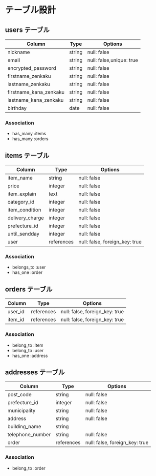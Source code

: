 # テーブル設計 

## users テーブル 

| Column                  | Type    | Options     | 
| ----------------------- | ------- | ----------- | 
| nickname                | string  | null: false | 
| email                   | string  | null: false,unique: true | 
| encrypted_password      | string  | null: false | 
| firstname_zenkaku       | string  | null: false | 
| lastname_zenkaku        | string  | null: false | 
| firstname_kana_zenkaku  | string  | null: false |
| lastname_kana_zenkaku   | string  | null: false |
| birthday                | date    | null: false | 

### Association 

- has_many :items 
- has_many :orders

## items テーブル 

| Column          | Type       | Options                        | 
| ----------------| ---------- | ------------------------------ | 
| item_name       | string     | null: false                    | 
| price           | integer    | null: false                    |
| item_explain    | text       | null: false                    |
| category_id     | integer    | null: false                    |
| item_condition  | integer    | null: false                    |
| delivery_charge | integer    | null: false                    |
| prefecture_id   | integer    | null: false                    |
| until_sendday   | integer    | null: false                    |
| user            | references | null: false, foreign_key: true |

### Association 

- belongs_to :user
- has_one    :order

## orders テーブル 

| Column | Type       | Options                        | 
| -------| ---------- | ------------------------------ | 
| user_id   | references | null: false, foreign_key: true |
| item_id   | references | null: false, foreign_key: true |

### Association 

- belong_to :item
- belong_to :user
- has_one   :address

## addresses テーブル

| Column           | Type       | Options                        | 
| -----------------| ---------- | ------------------------------ | 
| post_code        | string     | null: false                    | 
| prefecture_id    | integer    | null: false                    |
| municipality     | string     | null: false                    |
| address          | string     | null: false                    |
| building_name    | string     |                                |
| telephone_number | string     | null: false                    |
| order            | references | null: false, foreign_key: true |

### Association 

- belong_to :order

